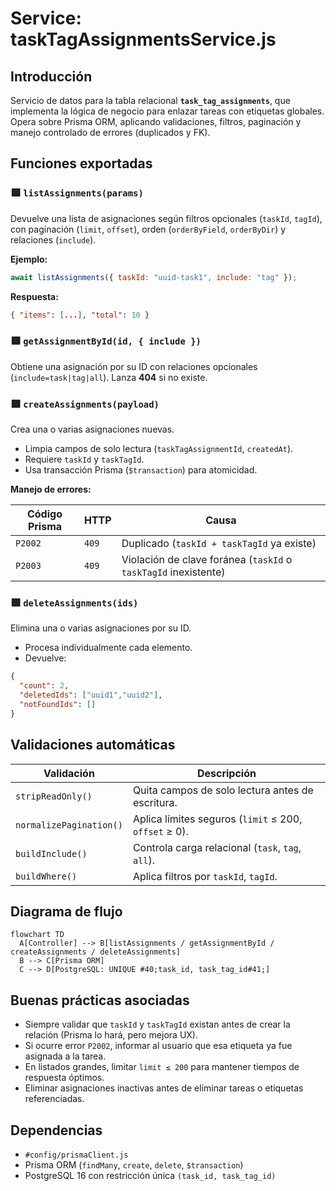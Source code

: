 # Service: taskTagAssignmentsService.js

## Introducción

Servicio de datos para la tabla relacional **`task_tag_assignments`**, que implementa la lógica de negocio para enlazar tareas con etiquetas globales.  
Opera sobre Prisma ORM, aplicando validaciones, filtros, paginación y manejo controlado de errores (duplicados y FK).

## Funciones exportadas

### 🟩 `listAssignments(params)`

Devuelve una lista de asignaciones según filtros opcionales (`taskId`, `tagId`), con paginación (`limit`, `offset`), orden (`orderByField`, `orderByDir`) y relaciones (`include`).

**Ejemplo:**

```js
await listAssignments({ taskId: "uuid-task1", include: "tag" });
```

**Respuesta:**

```json
{ "items": [...], "total": 10 }
```

### 🟩 `getAssignmentById(id, { include })`

Obtiene una asignación por su ID con relaciones opcionales (`include=task|tag|all`).
Lanza **404** si no existe.

### 🟩 `createAssignments(payload)`

Crea una o varias asignaciones nuevas.

* Limpia campos de solo lectura (`taskTagAssignmentId`, `createdAt`).
* Requiere `taskId` y `taskTagId`.
* Usa transacción Prisma (`$transaction`) para atomicidad.

**Manejo de errores:**

| Código Prisma | HTTP  | Causa                                                           |
| ------------- | ----- | --------------------------------------------------------------- |
| `P2002`       | `409` | Duplicado (`taskId + taskTagId` ya existe)                      |
| `P2003`       | `409` | Violación de clave foránea (`taskId` o `taskTagId` inexistente) |

### 🟩 `deleteAssignments(ids)`

Elimina una o varias asignaciones por su ID.

* Procesa individualmente cada elemento.
* Devuelve:

```json
{
  "count": 2,
  "deletedIds": ["uuid1","uuid2"],
  "notFoundIds": []
}
```

## Validaciones automáticas

| Validación              | Descripción                                           |
| ----------------------- | ----------------------------------------------------- |
| `stripReadOnly()`       | Quita campos de solo lectura antes de escritura.      |
| `normalizePagination()` | Aplica límites seguros (`limit` ≤ 200, `offset` ≥ 0). |
| `buildInclude()`        | Controla carga relacional (`task`, `tag`, `all`).     |
| `buildWhere()`          | Aplica filtros por `taskId`, `tagId`.                 |

## Diagrama de flujo

```mermaid
flowchart TD
  A[Controller] --> B[listAssignments / getAssignmentById / createAssignments / deleteAssignments]
  B --> C[Prisma ORM]
  C --> D[PostgreSQL: UNIQUE #40;task_id, task_tag_id#41;]
```

## Buenas prácticas asociadas

* Siempre validar que `taskId` y `taskTagId` existan antes de crear la relación (Prisma lo hará, pero mejora UX).
* Si ocurre error `P2002`, informar al usuario que esa etiqueta ya fue asignada a la tarea.
* En listados grandes, limitar `limit ≤ 200` para mantener tiempos de respuesta óptimos.
* Eliminar asignaciones inactivas antes de eliminar tareas o etiquetas referenciadas.

## Dependencias

* `#config/prismaClient.js`
* Prisma ORM (`findMany`, `create`, `delete`, `$transaction`)
* PostgreSQL 16 con restricción única `(task_id, task_tag_id)`

